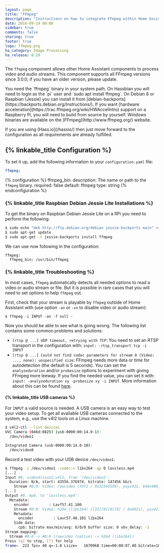 ```yaml
---
layout: page
title: "FFmpeg"
description: "Instructions on how to integrate FFmpeg within Home Assistant."
date: 2016-09-14 00:00
sidebar: true
comments: false
sharing: true
footer: true
logo: ffmpeg.png
ha_category: Image Processing
ha_release: 0.29
---
```


The `ffmpeg` component allows other Home Assistant components to process video and audio streams. This component supports all FFmpeg versions since 3.0.0; if you have an older version, please update.

<p class='note'>
You need the `ffmpeg` binary in your system path. On Hassbian you will need to login as the `pi` user and `sudo apt install ffmpeg`. On Debian 8 or Raspbian (Jessie) you can install it from [debian-backports](https://backports.debian.org/Instructions/). If you want [hardware acceleration](https://trac.ffmpeg.org/wiki/HWAccelIntro) support on a Raspberry Pi, you will need to build from source by yourself. Windows binaries are available on the [FFmpeg](http://www.ffmpeg.org/) website.
</p>

<p class='note'>
If you are using [Hass.io](/hassio/) then just move forward to the configuration as all requirements are already fulfilled.
</p>

## {% linkable_title Configuration %}

To set it up, add the following information to your `configuration.yaml` file:

```yaml
ffmpeg:
```

{% configuration %}
ffmpeg_bin:
  description: The name or path to the `ffmpeg` binary.
  required: false
  default: ffmpeg
  type: string
{% endconfiguration %}

### {% linkable_title Raspbian Debian Jessie Lite Installations %}
To get the binary on Raspbian Debian Jessie Lite on a RPi you need to perform the following:

```bash
$ sudo echo "deb http://ftp.debian.org/debian jessie-backports main" >> /etc/apt/sources.list
$ sudo apt-get update
$ sudo apt-get -t jessie-backports install ffmpeg
```

We can use now following in the configuration:

```
ffmpeg:
  ffmpeg_bin: /usr/bin/ffmpeg
```

### {% linkable_title Troubleshooting %}

In most cases, `ffmpeg` automatically detects all needed options to read a video or audio stream or file. But it is possible in rare cases that you will need to set options to help `ffmpeg` out.

First, check that your stream is playable by `ffmpeg` outside of Home Assistant with (use option `-an` or `-vn` to disable video or audio stream):

```
$ ffmpeg -i INPUT -an -f null -
```

Now you should be able to see what is going wrong. The following list contains some common problems and solutions:

- `[rtsp @ ...] UDP timeout, retrying with TCP`: You need to set an RTSP transport in the configuration with: `input: -rtsp_transport tcp -i INPUT`
- `[rtsp @ ...] Could not find codec parameters for stream 0 (Video: ..., none): unspecified size`: FFmpeg needs more data or time for autodetection (the default is 5 seconds). You can set the `analyzeduration` and/or `probesize` options to experiment with giving FFmpeg more leeway. If you find the needed value, you can set it with: `input: -analyzeduration xy -probesize xy -i INPUT`. More information about this can be found [here](https://www.ffmpeg.org/ffmpeg-formats.html#Description).

#### {% linkable_title USB cameras %}

For `INPUT` a valid source is needed. A USB camera is an easy way to test your video setup. To get all available USB cameras connected to the system, e.g., use the v4l2 tools on a Linux machine.

```bash
$ v4l2-ctl --list-devices
UVC Camera (046d:0825) (usb-0000:00:14.0-1):
  /dev/video1

Integrated Camera (usb-0000:00:14.0-10):
  /dev/video0
```

Record a test video with your USB device `/dev/video1`:

```bash
$ ffmpeg -i /dev/video1 -codec:v libx264 -qp 0 lossless.mp4
[...]
Input #0, video4linux2,v4l2, from '/dev/video1':
  Duration: N/A, start: 43556.376974, bitrate: 147456 kb/s
    Stream #0:0: Video: rawvideo (YUY2 / 0x32595559), yuyv422, 640x480, 147456 kb/s, 30 fps, 30 tbr, 1000k tbn, 1000k tbc
[...]
Output #0, mp4, to 'lossless.mp4':
  Metadata:
    encoder         : Lavf57.41.100
    Stream #0:0: Video: h264 (libx264) ([33][0][0][0] / 0x0021), yuv422p, 640x480, q=-1--1, 30 fps, 15360 tbn, 30 tbc
    Metadata:
      encoder         : Lavc57.48.101 libx264
    Side data:
      cpb: bitrate max/min/avg: 0/0/0 buffer size: 0 vbv_delay: -1
Stream mapping:
  Stream #0:0 -> #0:0 (rawvideo (native) -> h264 (libx264))
Press [q] to stop, [?] for help
frame=  223 fps= 40 q=-1.0 Lsize=   16709kB time=00:00:07.40 bitrate=18497.5kbits/s dup=58 drop=0 speed=1.32x
```
